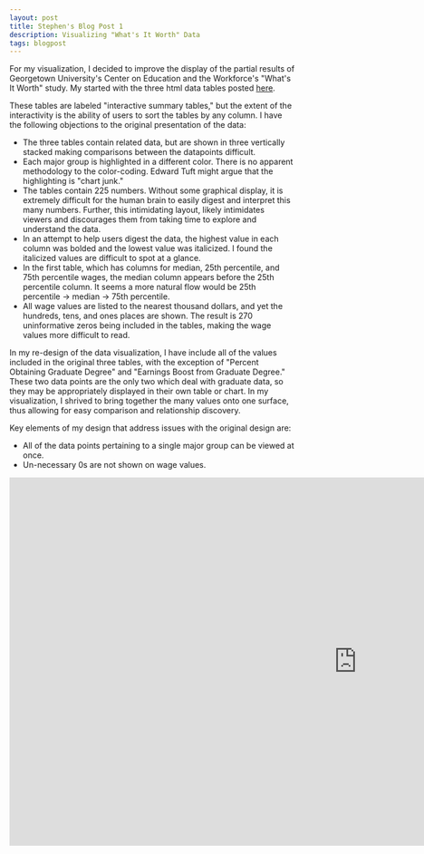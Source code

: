 ```yaml
---
layout: post
title: Stephen's Blog Post 1
description: Visualizing "What's It Worth" Data
tags: blogpost
---
```


For my visualization, I decided to improve the display of the partial results of Georgetown University's Center on Education and the Workforce's "What's It Worth" study. My started with the three html data tables posted [here](http://cew.georgetown.edu/whatsitworth/tables).

These tables are labeled "interactive summary tables," but the extent of the interactivity is the ability of users to sort the tables by any column. I have the following objections to the original presentation of the data:

- The three tables contain related data, but are shown in three vertically stacked making comparisons between the datapoints difficult.
- Each major group is highlighted in a different color. There is no apparent methodology to the color-coding. Edward Tuft might argue that the highlighting is "chart junk."
- The tables contain 225 numbers. Without some graphical display, it is extremely difficult for the human brain to easily digest and interpret this many numbers. Further, this intimidating layout, likely intimidates viewers and discourages them from taking time to explore and understand the data.
- In an attempt to help users digest the data, the highest value in each column was bolded and the lowest value was italicized. I found the italicized values are difficult to spot at a glance.
- In the first table, which has columns for median, 25th percentile, and 75th percentile wages, the median column appears before the 25th percentile column. It seems a more natural flow would be 25th percentile -> median -> 75th percentile.
- All wage values are listed to the nearest thousand dollars, and yet the hundreds, tens, and ones places are shown. The result is 270 uninformative zeros being included in the tables, making the wage values more difficult to read.

In my re-design of the data visualization, I have include all of the values included in the original three tables, with the exception of "Percent Obtaining Graduate Degree" and "Earnings Boost from Graduate Degree." These two data points are the only two which deal with graduate data, so they may be appropriately displayed in their own table or chart. In my visualization, I shrived to bring together the many values onto one surface, thus allowing for easy comparison and relationship discovery. 

Key elements of my design that address issues with the original design are:
- All of the data points pertaining to a single major group can be viewed at once.
- Un-necessary 0s are not shown on wage values.

<div align="center"><iframe width="1225" height="650" src="http://jsfiddle.net/stephenkappel/bk854/embedded/result" allowfullscreen="allowfullscreen" frameborder="0" align="middle"></iframe></div>